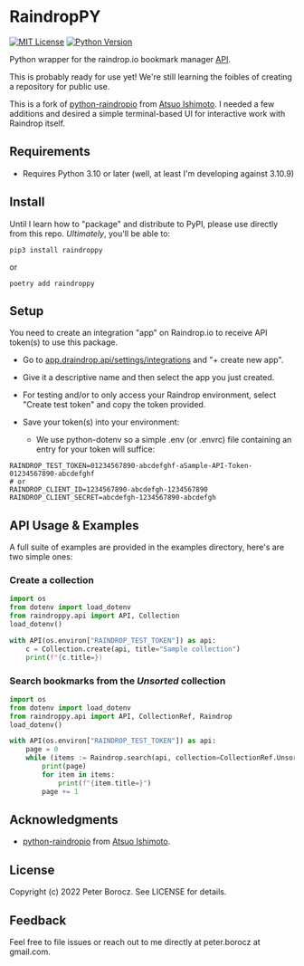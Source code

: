 
# RaindropPY

[![MIT License](https://img.shields.io/badge/License-MIT-green.svg)](https://choosealicense.com/licenses/mit/)
[![Python Version](https://img.shields.io/badge/python-3.10+-green)](https://www.python.org/)

Python wrapper for the raindrop.io bookmark manager [API](https://developer.raindrop.io/).

This is probably ready for use yet! We're still learning the foibles of creating a repository for public use.

This is a fork of [python-raindropio](https://github.com/atsuoishimoto/python-raindropio) from [Atsuo Ishimoto](https://github.com/atsuoishimoto). I needed a few additions and desired a simple terminal-based UI for interactive work with Raindrop itself.

## Requirements

- Requires Python 3.10 or later (well, at least I'm developing against 3.10.9)


## Install

Until I learn how to "package" and distribute to PyPI, please use directly from this repo. _Ultimately_, you'll be able to:

```shell
pip3 install raindroppy
```

or 

```shell
poetry add raindroppy
```

## Setup

You need to create an integration "app" on Raindrop.io to receive API token(s) to use this package.

- Go to [app.draindrop.api/settings/integrations](https://app.raindrop.io/settings/integrations) and "+ create new app".

- Give it a descriptive name and then select the app you just created. 

- For testing and/or to only access your Raindrop environment, select "Create test token" and copy the token provided.

- Save your token(s) into your environment:

    - We use python-dotenv so a simple .env (or .envrc) file containing an entry for your token will suffice:

```
RAINDROP_TEST_TOKEN=01234567890-abcdefghf-aSample-API-Token-01234567890-abcdefghf
# or
RAINDROP_CLIENT_ID=1234567890-abcdefgh-1234567890
RAINDROP_CLIENT_SECRET=abcdefgh-1234567890-abcdefgh
```

## API Usage & Examples

A full suite of examples are provided in the examples directory, here's are two simple ones:

### Create a collection

```python
import os
from dotenv import load_dotenv
from raindroppy.api import API, Collection
load_dotenv()

with API(os.environ["RAINDROP_TEST_TOKEN"]) as api:
    c = Collection.create(api, title="Sample collection")
    print(f"{c.title=})
```

### Search bookmarks from the *Unsorted* collection

```python
import os
from dotenv import load_dotenv
from raindroppy.api import API, CollectionRef, Raindrop
load_dotenv()

with API(os.environ["RAINDROP_TEST_TOKEN"]) as api:
    page = 0
    while (items := Raindrop.search(api, collection=CollectionRef.Unsorted, page=page)):
        print(page)
        for item in items:
            print(f"{item.title=}")
        page += 1
```

## Acknowledgments

- [python-raindropio](https://github.com/atsuoishimoto/python-raindropio) from [Atsuo Ishimoto](https://github.com/atsuoishimoto).


## License

Copyright (c) 2022 Peter Borocz. See LICENSE for details.


## Feedback

Feel free to file issues or reach out to me directly at peter.borocz at gmail.com.
